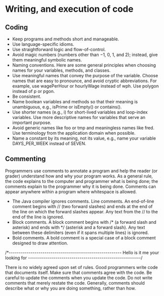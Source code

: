 # Writing, and execution of code 

## Coding
- Keep programs and methods short and manageable.
- Use language-specific idioms.
- Use straightforward logic and flow-of-control.
- Avoid magic numbers (numbers other than −1, 0, 1, and 2); instead, give them meaningful symbolic names.
- Naming conventions. Here are some general principles when choosing names for your variables, methods, and classes.
- Use meaningful names that convey the purpose of the variable. Choose names that are easy to pronounce, and avoid cryptic abbreviations. For example, use wagePerHour or hourlyWage instead of wph. Use polygon instead of p or pgon.
- Be consistent.
- Name boolean variables and methods so that their meaning is unambiguous, e.g., isPrime or isEmpty() or contains().
- Use shorter names (e.g., i) for short-lived variables and loop-index variables. Use more descriptive names for variables that serve an important purpose.
- Avoid generic names like foo or tmp and meaningless names like fred. Use terminology from the application domain when possible.
- Name a constant by its meaning, not its value, e.g., name your variable DAYS_PER_WEEK instead of SEVEN.

## Commenting 
Programmers use comments to annotate a program and help the reader (or grader) understand how and why your program works. As a general rule, the code explains to the computer and programmer what is being done; the comments explain to the programmer why it is being done. Comments can appear anywhere within a program where whitespace is allowed. 

- The Java compiler ignores comments. Line comments. An end-of-line comment begins with // (two forward slashes) and ends at the end of the line on which the forward slashes appear. Any text from the // to the end of the line is ignored.
- Block comments. A block comment begins with /* (a forward slash and asterisk) and ends with */ (asterisk and a forward slash). Any text between these delimiters (even if it spans multiple lines) is ignored.
- Bold comments. A bold comment is a special case of a block comment designed to draw attention.

/*---------------------------------------------------------
   Hello is it me your looking for
 *---------------------------------------------------------*/
 
 
There is no widely agreed upon set of rules. Good programmers write code that documents itself.
Make sure that comments agree with the code. Be careful to update the comments when you update the code.
Do not write comments that merely restate the code. Generally, comments should describe what or why you are doing something, rather than how.
